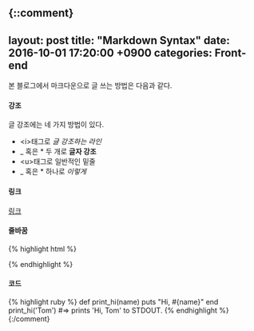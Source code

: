 {::comment}
---
layout: post
title:  "Markdown Syntax"
date:   2016-10-01 17:20:00 +0900
categories: Front-end
---

본 블로그에서 마크다운으로 글 쓰는 방법은 다음과 같다.

<p class="break"></p>

#### 강조

글 강조에는 네 가지 방법이 있다.

* \<i\>태그로 <i>글 강조하는 라인</i>
* \_ 혹은 \* 두 개로 __글자 강조__
* \<u\>태그로 일반적인 밑줄
* \_ 혹은 \* 하나로 _이렇게_

<p class="break"></p>

#### 링크

[링크](http://cnaa97.github.io/)

<p class="break"></p>

#### 줄바꿈

{% highlight html %}
<!-- break 클래스를 이용해서 줄을 바꾼다. -->
<p class="break"></p>
{% endhighlight %}

<p class="break"></p>

#### 코드

{% highlight ruby %}
def print_hi(name)
  puts "Hi, #{name}"
end
print_hi('Tom')
#=> prints 'Hi, Tom' to STDOUT.
{% endhighlight %}
{:/comment}

